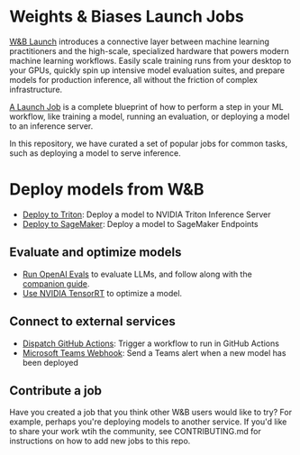# Weights & Biases Launch Jobs

[W&B Launch](https://docs.wandb.ai/guides/launch) introduces a connective layer between machine learning practitioners and the high-scale, specialized hardware that powers modern machine learning workflows. Easily scale training runs from your desktop to your GPUs, quickly spin up intensive model evaluation suites, and prepare models for production inference, all without the friction of complex infrastructure.

[A Launch Job](https://docs.wandb.ai/guides/launch/create-job) is a complete blueprint of how to perform a step in your ML workflow, like training a model, running an evaluation, or deploying a model to an inference server.


In this repository, we have curated a set of popular jobs for common tasks, such as deploying a model to serve inference.

# Deploy models from W&B
- [Deploy to Triton](https://github.com/wandb/launch-jobs/tree/main/jobs/deploy_to_nvidia_triton): Deploy a model to NVIDIA Triton Inference Server
- [Deploy to SageMaker](https://github.com/wandb/launch-jobs/tree/main/jobs/deploy_to_sagemaker_endpoints): Deploy a model to SageMaker Endpoints

## Evaluate and optimize models
- [Run OpenAI Evals](https://github.com/wandb/launch-jobs/tree/main/jobs/openai_evals) to evaluate LLMs, and follow along with the [companion guide](https://wandb.ai/wandb_fc/openai-evals/reports/OpenAI-Evals-Demo-Using-W-B-Prompts-to-Run-Evaluations--Vmlldzo0MTI4ODA3).
- [Use NVIDIA TensorRT](https://github.com/wandb/launch-jobs/tree/main/jobs/gpu_optimize_with_tensor_rt) to optimize a model.

## Connect to external services
- [Dispatch GitHub Actions](https://github.com/wandb/launch-jobs/tree/main/jobs/github_actions_workflow_dispatch): Trigger a workflow to run in GitHub Actions
- [Microsoft Teams Webhook](https://github.com/wandb/launch-jobs/tree/main/jobs/msft_teams_webhook): Send a Teams alert when a new model has been deployed

## Contribute a job
Have you created a job that you think other W&B users would like to try? For example, perhaps you're deploying models to another service. If you'd like to share your work wtih the community, see CONTRIBUTING.md for instructions on how to add new jobs to this repo.
